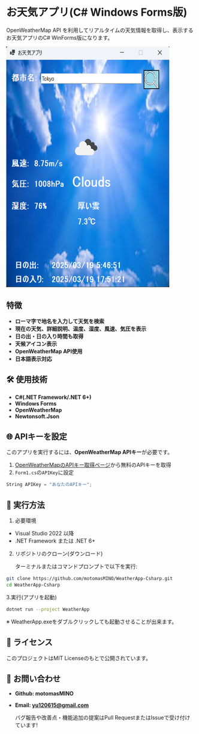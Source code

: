 # お天気アプリ(C# Windows Forms版)
OpenWeatherMap API を利用してリアルタイムの天気情報を取得し、表示するお天気アプリのC# WinForms版になります。

![スクショ](Screenshot.png)

## 特徴
- **ローマ字で地名を入力して天気を検索**
- **現在の天気、詳細説明、温度、湿度、風速、気圧を表示**
- **日の出・日の入り時間も取得**
- **天候アイコン表示**
- **OpenWeatherMap API使用**
- **日本語表示対応**

## 🛠️ 使用技術
- **C#(.NET Framework/.NET 6+)**
- **Windows Forms**
- **OpenWeatherMap**
- **Newtonsoft.Json**

## 🌐 APIキーを設定
このアプリを実行するには、**OpenWeatherMap APIキー**が必要です。
1. [OpenWeatherMapのAPIキー取得ページ](https://home.openweathermap.org/api_keys)から無料のAPIキーを取得
2. `Form1.cs`の`APIKey`に設定
```csharp
String APIKey = "あなたのAPIキー";
```
## 🚀 実行方法
1. 必要環境
- Visual Studio 2022 以降
- .NET Framework または .NET 6+

2. リポジトリのクローン(ダウンロード)

   ターミナルまたはコマンドプロンプトで以下を実行:
```sh
git clone https://github.com/motomasMINO/WeatherApp-Csharp.git
cd WeatherApp-Csharp
```
3.実行(アプリを起動)
```sh
dotnet run --project WeatherApp
```
※ WeatherApp.exeをダブルクリックしても起動させることが出来ます。

## 📜 ライセンス
このプロジェクトはMIT Licenseのもとで公開されています。

## 📧 お問い合わせ
- **Github: motomasMINO**

- **Email: yu120615@gmail.com**

  バグ報告や改善点・機能追加の提案はPull RequestまたはIssueで受け付けています!